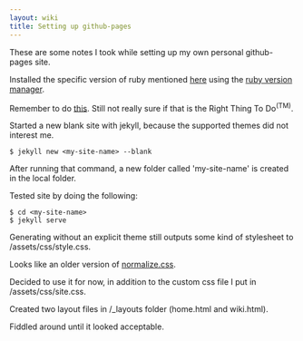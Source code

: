 ```yaml
---
layout: wiki
title: Setting up github-pages
---
```

These are some notes I took while setting up my own personal github-pages site.

Installed the specific version of ruby mentioned [here](https://pages.github.com/versions/) using the [ruby version manager](https://rvm.io/).

Remember to do [this](https://rvm.io/integration/gnome-terminal).
Still not really sure if that is the Right Thing To Do<sup>(TM)</sup>.

Started a new blank site with jekyll, because the supported themes did not interest me.

```
$ jekyll new <my-site-name> --blank
```
After running that command, a new folder called 'my-site-name' is created in the local folder.

Tested site by doing the following:

```
$ cd <my-site-name>
$ jekyll serve
```

Generating without an explicit theme still outputs some kind of stylesheet to /assets/css/style.css.

Looks like an older version of [normalize.css](https://necolas.github.io/normalize.css/).

Decided to use it for now, in addition to the custom css file I put in /assets/css/site.css.

Created two layout files in /_layouts folder (home.html and wiki.html).

Fiddled around until it looked acceptable.
